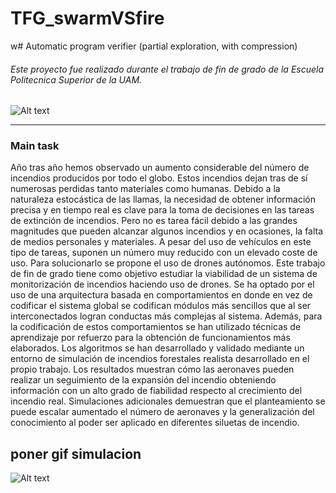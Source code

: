 # TFG_swarmVSfire
w# Automatic program verifier (partial exploration, with compression)


###### Este proyecto fue realizado durante el trabajo de fin de grado de la Escuela Politecnica Superior de la UAM.
![Alt text](https://www.uam.es/EPS/imagen/1242659838616/logo2.jpg)
___


### Main task
Año tras año hemos observado un aumento considerable del número de incendios producidos por todo el globo. Estos incendios dejan tras de sí numerosas perdidas tanto materiales como humanas. Debido a la naturaleza estocástica de las llamas, la necesidad de obtener información precisa y en tiempo real es clave para la toma de decisiones en las tareas de extinción de incendios. Pero no es tarea fácil debido a las grandes magnitudes que pueden alcanzar algunos incendios y en ocasiones, la falta de medios personales y materiales. A pesar del uso de vehículos en este tipo de tareas, suponen un número muy reducido con un elevado coste de uso. Para solucionarlo se propone el uso de drones autónomos.
Este trabajo de fin de grado tiene como objetivo estudiar la viabilidad de un sistema de monitorización de incendios haciendo uso de drones. Se ha optado por el uso de una arquitectura basada en comportamientos en donde en vez de codificar el sistema global se codifican módulos más sencillos que al ser interconectados logran conductas más complejas al sistema. Además, para la codificación de estos comportamientos se han utilizado técnicas de aprendizaje por refuerzo para la obtención de funcionamientos más elaborados.
Los algoritmos se han desarrollado y validado mediante un entorno de simulación de incendios forestales realista desarrollado en el propio trabajo. Los resultados muestran cómo las aeronaves pueden realizar un seguimiento de la expansión del incendio obteniendo información con un alto grado de fiabilidad respecto al crecimiento del incendio real. Simulaciones adicionales demuestran que el planteamiento se puede escalar aumentado el número de aeronaves y la generalización del conocimiento al poder ser aplicado en diferentes siluetas de incendio.


## poner gif simulacion
![Alt text](https://media.giphy.com/media/l41lUJ1YoZB1lHVPG/giphy.gif)
